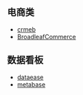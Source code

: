 ## 电商类
- [crmeb](https://www.crmeb.com/)
- [BroadleafCommerce](https://github.com/BroadleafCommerce/BroadleafCommerce)


## 数据看板
- [dataease](https://github.com/dataease)
- [metabase](https://github.com/metabase/metabase)
